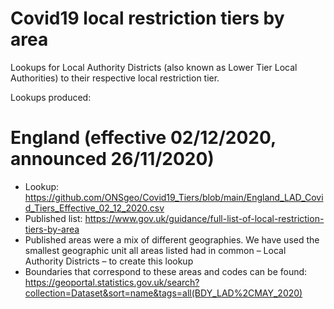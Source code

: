 # Covid19 local restriction tiers by area


Lookups for Local Authority Districts (also known as Lower Tier Local Authorities) to their respective local restriction tier.


Lookups produced:
# England (effective 02/12/2020, announced 26/11/2020)
- Lookup: https://github.com/ONSgeo/Covid19_Tiers/blob/main/England_LAD_Covid_Tiers_Effective_02_12_2020.csv
- Published list: https://www.gov.uk/guidance/full-list-of-local-restriction-tiers-by-area
- Published areas were a mix of different geographies. We have used the smallest geographic unit all areas listed had in common – Local Authority Districts – to create this lookup
- Boundaries that correspond to these areas and codes can be found: https://geoportal.statistics.gov.uk/search?collection=Dataset&sort=name&tags=all(BDY_LAD%2CMAY_2020)
